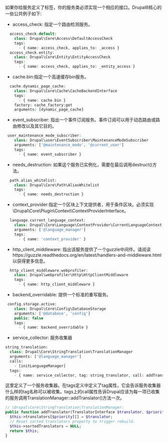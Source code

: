 如果你给服务定义了标签，你的服务类必须实现一个相应的接口。Drupal8核心的一些公共例子如下:

* access_check: 指定一个路由检测服务。
```php
  access_check.default:
    class: Drupal\Core\Access\DefaultAccessCheck
    tags:
      - { name: access_check, applies_to: _access }
  access_check.entity:
    class: Drupal\Core\Entity\EntityAccessCheck
    tags:
      - { name: access_check, applies_to: _entity_access }
```

* cache.bin:指定一个高速缓存bin服务。
```php
  cache.dynamic_page_cache:
    class: Drupal\Core\Cache\CacheBackendInterface
    tags:
      - { name: cache.bin }
    factory: cache_factory:get
    arguments: [dynamic_page_cache]
```
* event_subscriber: 指出一个事件订阅报务。事件订阅可以用于动态路由或路由修改以及其它目的。
```php
 user_maintenance_mode_subscriber:
    class: Drupal\user\EventSubscriber\MaintenanceModeSubscriber
    arguments: ['@maintenance_mode', '@current_user']
    tags:
      - { name: event_subscriber }
```

* needs_destruction: 如果这个服务已实例化，需要在最后调用destruct()方法。
```php
  path.alias_whitelist:
    class: Drupal\Core\Path\AliasWhitelist
    tags:
      - { name: needs_destruction }
```

* context_provider:指定一个区块上下文提供者，用于条件区块。必须实现\Drupal\Core\Plugin\Context\ContextProviderInterface。
```php
  language.current_language_context:
    class: Drupal\Core\Language\ContextProvider\CurrentLanguageContext
    arguments: ['@language_manager']
    tags:
      - { name: 'context_provider' }
```

* http_client_middleware: 指出该服务提供了一个guzzle中间件。请阅读https://guzzle.readthedocs.org/en/latest/handlers-and-middleware.html以获得更多信息。
```php
  http_client_middleware.webprofiler:
    class: Drupal\webprofiler\Http\HttpClientMiddleware
    tags:
      - { name: http_client_middleware }
```

* backend_overridable: 提供一个标准的重写服务。
```php
 config.storage.active:
    class: Drupal\Core\Config\DatabaseStorage
    arguments: ['@database', 'config']
    public: false
    tags:
      - { name: backend_overridable }
```

* service_collector: 服务收集器 
```php
string_translation:
  class: Drupal\Core\StringTranslation\TranslationManager
  arguments: ['@language_manager']
  calls:
    - [initLanguageManager]
  tags:
    - { name: service_collector, tag: string_translator, call: addTranslator }
```
这里定义了一个服务收集器。在tags定义中定义了tag属性，它会告诉服务收集器什么样的tag名称可以被收集。tags上的call属性告诉Drupal应该为每一项已收集的服务调用TranslationManager::addTranslator()方法一次。
```php
// \Drupal\Core\StringTranslation\TranslationManager:
public function addTranslator(TranslatorInterface $translator, $priority = 0) {
  $this->translators[$priority][] = $translator;
  // Reset sorted translators property to trigger rebuild.
  $this->sortedTranslators = NULL;
  return $this;
}
```